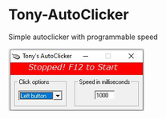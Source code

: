 # Tony-AutoClicker
Simple autoclicker with programmable speed

![Alt text](sample.jpg?raw=true "Tony-Autoclicker interface")
